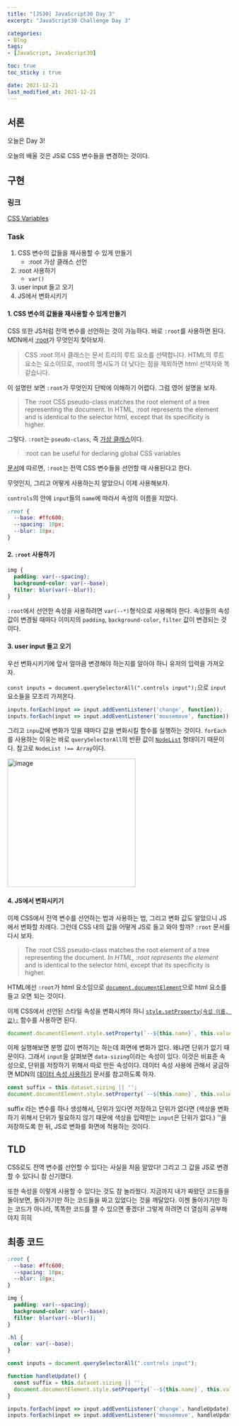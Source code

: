 ```yaml
---
title: "[JS30] JavaScript30 Day 3"
excerpt: "JavaScript30 Challenge Day 3"

categories:
- Blog
tags:
- [JavaScript, JavaScript30]

toc: true
toc_sticky : true

date: 2021-12-21
last_modified_at: 2021-12-21
---
```


## 서론
오늘은 Day 3!  

오늘의 배울 것은 JS로 CSS 변수들을 변경하는 것이다. 

## 구현

### 링크
[CSS Variables](https://veggie-garden.github.io/JavaScript30/03%20-%20CSS%20Variables/index.html)

### Task
1. CSS 변수의 값들을 재사용할 수 있게 만들기 
   - :root 가상 클래스 선언
2. :root 사용하기
   - `var()`
3. user input 들고 오기
4. JS에서 변화시키기

#### 1. CSS 변수의 값들을 재사용할 수 있게 만들기 
CSS 또한 JS처럼 전역 변수를 선언하는 것이 가능하다. 바로 `:root`를 사용하면 된다. MDN에서 [:root](https://developer.mozilla.org/en-US/docs/Web/CSS/:root)가 무엇인지 찾아보자.  

> CSS :root 의사 클래스는 문서 트리의 루트 요소를 선택합니다. HTML의 루트 요소는 <html> 요소이므로, :root의 명시도가 더 낮다는 점을 제외하면 html 선택자와 똑같습니다.  

이 설명만 보면 `:root`가 무엇인지 단박에 이해하기 어렵다. 그럼 영어 설명을 보자.  
    
> The :root CSS pseudo-class matches the root element of a tree representing the document. In HTML, :root represents the <html> element and is identical to the selector html, except that its specificity is higher.  

그렇다. `:root`는 `pseudo-class`, 즉 [가상 클래스](https://developer.mozilla.org/ko/docs/Web/CSS/Pseudo-classes)이다.  
  
> :root can be useful for declaring global CSS variables
  
[문서](https://developer.mozilla.org/en-US/docs/Web/CSS/:root#declaring_global_css_variables)에 따르면, `:root`는 전역 CSS 변수들을 선언할 때 사용된다고 한다.  
  
무엇인지, 그리고 어떻게 사용하는지 알았으니 이제 사용해보자. 
  
 `controls`의 안에 `input`들의 `name`에 따라서 속성의 이름을 지었다.
  
```css
:root {
  --base: #ffc600;
  --spacing: 10px;
  --blur: 10px;
}
```

#### 2. `:root` 사용하기
```css
img {
  padding: var(--spacing);
  background-color: var(--base);
  filter: blur(var(--blur));
}
```
  
`:root`에서 선언한 속성을 사용하려면 `var(--*)`형식으로 사용해야 한다. 속성들의 속성값이 변경될 때마다 이미지의 `padding`, `background-color`, `filter` 값이 변경되는 것이다.  

#### 3. user input 들고 오기  
  
우선 변화시키기에 앞서 얼마큼 변경해야 하는지를 알아야 하니 유저의 입력을 가져오자.  
  
`const inputs = document.querySelectorAll(".controls input");`으로 `input` 요소들을 모조리 가져온다. 
  
```javascript
inputs.forEach(input => input.addEventListener('change', function));
inputs.forEach(input => input.addEventListener('mousemove', function));
```   
  
그리고 `inpu`값에 변화가 있을 때마다 값을 변화시킬 함수를 실행하는 것이다. `forEach`를 사용하는 이유는 바로 `querySelectorAll`의 반환 값이 [`NodeList`](https://developer.mozilla.org/ko/docs/Web/API/NodeList) 형태이기 때문이다. 참고로 `NodeList !== Array`이다.  
  
<img width="290" alt="image" src="https://user-images.githubusercontent.com/63505022/146965097-99390c9e-48f4-48b8-bbe8-0c5fdbb99d6f.png">  
  
#### 4. JS에서 변화시키기   

이제 CSS에서 전역 변수를 선언하는 법과 사용하는 법, 그리고 변화 값도 알았으니 JS에서 변화할 차례다. 그런데 CSS 내의 값을 어떻게 JS로 들고 와야 할까? `:root` 문서를 다시 보자.  

> The :root CSS pseudo-class matches the root element of a tree representing the document. _In HTML, :root represents the <html> element_ and is identical to the selector html, except that its specificity is higher. 

HTML에선 `:root`가 html 요소임으로 [`document.documentElement`](https://developer.mozilla.org/ko/docs/Web/API/Document/documentElement)으로 html 요소를 들고 오면 되는 것이다.  
  
이제 CSS에서 선언된 스타일 속성을 변화시켜야 하니 [`style.setProperty(속성 이름, 값);`](https://developer.mozilla.org/en-US/docs/Web/API/CSSStyleDeclaration/setProperty) 함수를 사용하면 된다.  
  
```javascript
document.documentElement.style.setProperty(`--${this.name}`, this.value);
```
 
이제 실행해보면 분명 값이 변하기는 하는데 화면에 변화가 없다. 왜냐면 단위가 없기 때문이다. 그래서 `input`을 살펴보면 `data-sizing`이라는 속성이 있다. 이것은 비표준 속성으로, 단위를 저장하기 위해서 따로 만든 속성이다. 데이터 속성 사용에 관해서 궁금하면 MDN의 [데이터 속성 사용하기](https://developer.mozilla.org/ko/docs/Learn/HTML/Howto/Use_data_attributes) 문서를 참고하도록 하자.  
  
```javascript
const suffix = this.dataset.sizing || '';
document.documentElement.style.setProperty(`--${this.name}`, this.value + suffix);
```  
  
suffix 라는 변수를 하나 생성해서, 단위가 있다면 저장하고 단위가 없다면 (색상을 변화하기 위해서 단위가 필요하지 않기 때문에 색상을 입력받는 `input`은 단위가 없다.) ''을 저장하도록 한 뒤, JS로 변화를 화면에 적용하는 것이다.    
  
## TLD
  
CSS로도 전역 변수를 선언할 수 있다는 사실을 처음 알았다! 그리고 그 값을 JS로 변경할 수 있다니 참 신기했다.   
  
또한 속성을 이렇게 사용할 수 있다는 것도 참 놀라웠다. 지금까지 내가 짜왔던 코드들을 돌아보면, 돌아가기만 하는 코드들을 짜고 있었다는 것을 깨달았다. 이젠 돌아가기만 하는 코드가 아니라, 똑똑한 코드를 짤 수 있으면 좋겠다! 그렇게 하려면 더 열심히 공부해야지 히히

## 최종 코드
```css
:root {
  --base: #ffc600;
  --spacing: 10px;
  --blur: 10px;
}

img {
  padding: var(--spacing);
  background-color: var(--base);
  filter: blur(var(--blur));
}

.hl {
  color: var(--base);
}
```
  
```javascript
const inputs = document.querySelectorAll(".controls input");

function handleUpdate() {
  const suffix = this.dataset.sizing || '';
  document.documentElement.style.setProperty(`--${this.name}`, this.value + suffix);
}

inputs.forEach(input => input.addEventListener('change', handleUpdate));
inputs.forEach(input => input.addEventListener('mousemove', handleUpdate));
```

